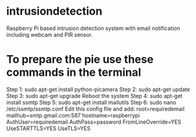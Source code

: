 # intrusiondetection
Raspberry Pi based intrusion detection system with email notification including webcam and PIR sensor.
# To prepare the pie use these commands in the terminal
Step 1: sudo apt-get install python-picamera
Step 2: sudo apt-get update
Step 3: sudo apt-get upgrade
Reboot the system
Step 4: sudo apt-get install ssmtp
Step 5: sudo apt-get install mailutils
Step 6: sudo nano /etc/ssmtp/ssmtp.conf
Edit this config file and add:
  root=requiredemail
  mailhub=smtp.gmail.com:587
  hostname=raspberrypi
  AuthUser=requiredemail
  AuthPass=password
  FromLineOverride=YES
  UseSTARTTLS=YES
  UseTLS=YES
